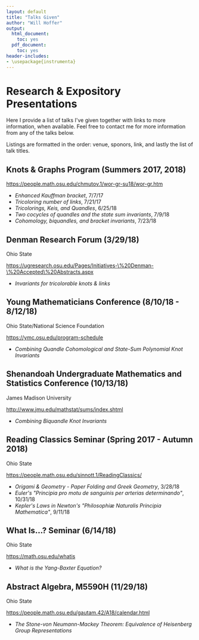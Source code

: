 ```yaml
---
layout: default
title: "Talks Given"
author: "Will Hoffer"
output:
  html_document:
    toc: yes
  pdf_document:
    toc: yes
header-includes:
- \usepackage{instrumenta}
---
```




# Research & Expository Presentations

Here I provide a list of talks I've given together with links to more information, when available. Feel free to contact me for more information from any of the talks below.

Listings are formatted in the order: venue, sponors, link, and lastly the list of talk titles.


## Knots & Graphs Program (Summers 2017, 2018) 

<https://people.math.osu.edu/chmutov.1/wor-gr-su18/wor-gr.htm>
 
- *Enhanced Kauffman bracket*, 7/7/17
- *Tricoloring number of links*, 7/21/17
- *Tricolorings, Keis, and Quandles*, 6/25/18
- *Two cocycles of quandles and the state sum invariants*, 7/9/18
- *Cohomology, biquandles, and bracket invariants*, 7/23/18


## Denman Research Forum (3/29/18)
Ohio State

<https://ugresearch.osu.edu/Pages/Initiatives-\%20Denman-\%20Accepted\%20Abstracts.aspx> 

- *Invariants for tricolorable knots & links*


## Young Mathematicians Conference (8/10/18 - 8/12/18)

Ohio State/National Science Foundation

<https://ymc.osu.edu/program-schedule> 

- *Combining Quandle Cohomological and State-Sum Polynomial Knot Invariants*

## Shenandoah Undergraduate Mathematics and Statistics Conference (10/13/18)

James Madison University

<http://www.jmu.edu/mathstat/sums/index.shtml> 

- *Combining Biquandle Knot Invariants*


## Reading Classics Seminar (Spring 2017 - Autumn 2018) 

Ohio State

<https://people.math.osu.edu/sinnott.1/ReadingClassics/>

- *Origami & Geometry - Paper Folding and Greek Geometry*, 3/28/18
- *Euler's  "Principia pro motu de sanguinis per arterias determinando"*, 10/31/18
- *Kepler's Laws in Newton's "Philosophiæ Naturalis Principia Mathematica"*, 9/11/18
   

## What Is...? Seminar (6/14/18) 

Ohio State

<https://math.osu.edu/whatis>

- *What is the Yang-Baxter Equation?*


## Abstract Algebra, M5590H (11/29/18)

Ohio State 

<https://people.math.osu.edu/gautam.42/A18/calendar.html>

- *The Stone-von Neumann-Mackey Theorem: Equivalence of Heisenberg Group Representations*